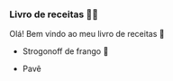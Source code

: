 ### Livro de receitas :man_cook:

Olá! Bem vindo ao meu livro de receitas :wave:

- Strogonoff de frango :chicken:

- Pavê

  